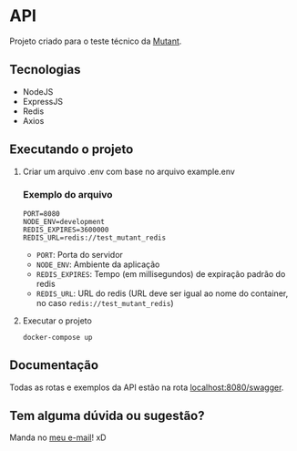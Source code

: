 # API
Projeto criado para o teste técnico da [Mutant](https://mutantbr.com/).

## Tecnologias
- NodeJS
- ExpressJS
- Redis
- Axios

## Executando o projeto
1. Criar um arquivo .env com base no arquivo example.env
    ### Exemplo do arquivo
    ```
    PORT=8080
    NODE_ENV=development
    REDIS_EXPIRES=3600000
    REDIS_URL=redis://test_mutant_redis
    ```

    - `PORT`: Porta do servidor
    - `NODE_ENV`: Ambiente da aplicação
    - `REDIS_EXPIRES`: Tempo (em millisegundos) de expiração padrão do redis
    - `REDIS_URL`: URL do redis (URL deve ser igual ao nome do container, no caso `redis://test_mutant_redis`)

2. Executar o projeto

    `docker-compose up`

## Documentação
Todas as rotas e exemplos da API estão na rota [localhost:8080/swagger](localhost:8080/swagger).

## Tem alguma dúvida ou sugestão?
Manda no [meu e-mail](mailto:wrickee@gmail.com)! xD
